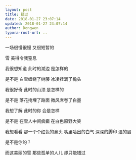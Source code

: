 ```yaml
---
layout: post
title: 错过
date: 2018-01-27 23:07:14
updated: 2018-01-27 23:07:14
author: Dongwen
typora-root-url: ..
---
```




一场很慢很慢
又很短暂的

雪
美得令我窒息

我很想知道
此时的湖边
是怎样的

是不是
白雪缠绕了树藤
冰凌挂满了檐头

我很好奇
此时的山顶
是怎样的

是不是
落花掩埋了路面
微风席卷了白墨

我想了解
此时的你
会是怎样

是不是
在雪人中间疯癫
在白色原野大笑

我想看看
那一个个红色的鼻头
嘴里哈出的白气
深深的脚印
湿的眉

是不是你的？

而这美丽的雪
那些孤单的人儿
却只能错过

